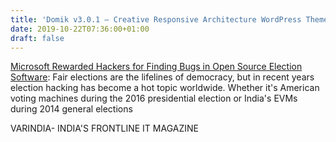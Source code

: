 ```yaml
---
title: 'Domik v3.0.1 – Creative Responsive Architecture WordPress Theme'
date: 2019-10-22T07:36:00+01:00
draft: false
---
```


[Microsoft Rewarded Hackers for Finding Bugs in Open Source Election Software](https://varindia.com/news/microsoft--rewarded-hackers-for-finding-bugs-in-open-source-election-software#.Xa6lV66kBM8.blogger): Fair elections are the lifelines of democracy, but in recent years election hacking has become a hot topic worldwide. Whether it's American voting machines during the 2016 presidential election or India's EVMs during 2014 general elections  
  
VARINDIA- INDIA'S FRONTLINE IT MAGAZINE